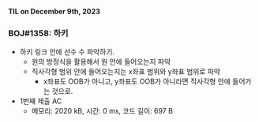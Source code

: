 **TIL on December 9th, 2023**

### BOJ#1358: 하키
* 하키 링크 안에 선수 수 파악하기.
    - 원의 방정식을 활용해서 원 안에 들어오는지 파악
    - 직사각형 범위 안에 들어오는지는 x좌표 범위와 y좌표 범위로 파악
        + x좌표도 OOB가 아니고, y좌표도 OOB가 아니라면 직사각형 안에 들어가는 것으로.
* 1번째 제출 AC
    - 메모리: 2020 kB, 시간: 0 ms, 코드 길이: 697 B

